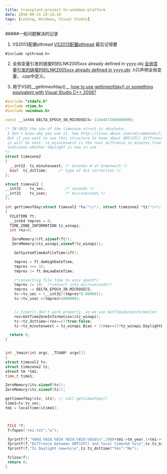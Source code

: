 ```yaml
---
title: transplant-project-to-windows-platform
date: 2016-09-15 23:14:14
tags: [coding, Windows, Visual Studio]
---
```

#####一些问题解决的记录

1. VS2013配置pthread
[VS2013配置pthread](http://bbezxcy.iteye.com/blog/2216504)
最后记得要
```
#include <pthread.h>
```

2. 全局变量引发的链接时的LNK2005xxx already defined in yyyy.obj
[全局变量引发的链接时的LNK2005xxx already defined in yyyy.obj](http://blog.csdn.net/zwlhoho/article/details/50571275)
.h只声明全局变量，.cpp中定义。

3. 用于VS的__gettimeofday()__
[how to use gettimeofday() or something equivalent with Visual Studio C++ 2008?](http://stackoverflow.com/a/5197874/2918210)

``` c++
#include "stdafx.h"
#include <time.h>
#include <windows.h> 

const __int64 DELTA_EPOCH_IN_MICROSECS= 11644473600000000;

/* IN UNIX the use of the timezone struct is obsolete;
 I don't know why you use it. See http://linux.about.com/od/commands/l/blcmdl2_gettime.htm
 But if you want to use this structure to know about GMT(UTC) diffrence from your local time
 it will be next: tz_minuteswest is the real diffrence in minutes from GMT(UTC) and a tz_dsttime is a flag
 indicates whether daylight is now in use
*/
struct timezone2 
{
  __int32  tz_minuteswest; /* minutes W of Greenwich */
  bool  tz_dsttime;     /* type of dst correction */
};

struct timeval2 {
__int32    tv_sec;         /* seconds */
__int32    tv_usec;        /* microseconds */
};

int gettimeofday(struct timeval2 *tv/*in*/, struct timezone2 *tz/*in*/)
{
  FILETIME ft;
  __int64 tmpres = 0;
  TIME_ZONE_INFORMATION tz_winapi;
  int rez=0;

   ZeroMemory(&ft,sizeof(ft));
   ZeroMemory(&tz_winapi,sizeof(tz_winapi));

    GetSystemTimeAsFileTime(&ft);

    tmpres = ft.dwHighDateTime;
    tmpres <<= 32;
    tmpres |= ft.dwLowDateTime;

    /*converting file time to unix epoch*/
    tmpres /= 10;  /*convert into microseconds*/
    tmpres -= DELTA_EPOCH_IN_MICROSECS; 
    tv->tv_sec = (__int32)(tmpres*0.000001);
    tv->tv_usec =(tmpres%1000000);


    //_tzset(),don't work properly, so we use GetTimeZoneInformation
    rez=GetTimeZoneInformation(&tz_winapi);
    tz->tz_dsttime=(rez==2)?true:false;
    tz->tz_minuteswest = tz_winapi.Bias + ((rez==2)?tz_winapi.DaylightBias:0);

  return 0;
}


int _tmain(int argc, _TCHAR* argv[])
{
struct timeval2 tv;
struct timezone2 tz;
struct tm *tm1; 
time_t time1;

ZeroMemory(&tv,sizeof(tv));
ZeroMemory(&tz,sizeof(tz));

gettimeofday(&tv, &tz); // call gettimeofday()
time1=tv.tv_sec;
tm1 = localtime(&time1); 



 FILE *f;
 f=fopen("rez.txt","w");

 fprintf(f,"%04d.%02d.%02d %02d:%02d:%02d\n",1900+tm1->tm_year,1+tm1->tm_mon,tm1->tm_mday,tm1->tm_hour,tm1->tm_min,tm1->tm_sec);
 fprintf(f,"Diffrence between GMT(UTC) and local time=%d %s\n",tz.tz_minuteswest,"minutes");
 fprintf(f,"Is Daylight now=%s\n",tz.tz_dsttime?"Yes":"No");

 fclose(f);
 return 0;
}
```